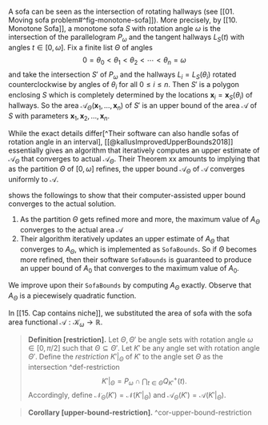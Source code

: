 A sofa can be seen as the intersection of rotating hallways (see [[01. Moving sofa problem#^fig-monotone-sofa]]). More precisely, by [[10. Monotone Sofa]], a monotone sofa $S$ with rotation angle $\omega$ is the intersection of the parallelogram $P_\omega$ and the tangent hallways $L_S(t)$ with angles $t \in [0, \omega]$. Fix a finite list $\Theta$ of angles
$$0 = \theta_0 < \theta_1 < \theta_2 < \cdots < \theta_n = \omega$$
and take the intersection $S'$ of $P_\omega$ and the hallways $L_i = L_S(\theta_i)$ rotated counterclockwise by angles of $\theta_i$ for all $0 \leq i \leq n$. Then $S'$ is a polygon enclosing $S$ which is completely determined by the locations $\mathbf{x}_i = \mathbf{x}_S(\theta_i)$ of hallways. So the area $\mathcal{A}_\Theta(\mathbf{x}_1, \dots, \mathbf{x}_n)$ of $S'$ is an upper bound of the area $\mathcal{A}$ of $S$ with parameters $\mathbf{x}_1, \mathbf{x}_2, \dots, \mathbf{x}_n$.

While the exact details differ[^Their software can also handle sofas of rotation angle in an interval], [[@kallusImprovedUpperBounds2018]] essentially gives an algorithm that iteratively computes an upper estimate of $\mathcal{A}_\Theta$ that converges to actual $\mathcal{A}_\Theta$. Their Theorem xx amounts to implying that as the partition $\Theta$ of $[0, \omega]$ refines, the upper bound $\mathcal{A}_\Theta$ of $\mathcal{A}$ converges uniformly to $\mathcal{A}$. 

shows the followings to show that their computer-assisted upper bound converges to the actual solution.
1. As the partition $\Theta$ gets refined more and more, the maximum value of $A_\Theta$ converges to the actual area $\mathcal{A}$  
2. Their algorithm iteratively updates an upper estimate of $A_\Theta$ that converges to $A_\Theta$, which is implemented as `SofaBounds`.
So if $\Theta$ becomes more refined, then their software `SofaBounds` is guaranteed to produce an upper bound of $A_0$ that converges to the maximum value of $A_0$.

We improve upon their `SofaBounds` by computing $A_\Theta$ exactly. Observe that $A_\Theta$ is a piecewisely quadratic function.

In [[15. Cap contains niche]], we substituted the area of sofa with the sofa area functional $\mathcal{A} : \mathcal{K}_\omega \to \mathbb{R}$. 

> __Definition [restriction].__ Let $\Theta, \Theta'$ be angle sets with rotation angle $\omega \in [0, \pi/2]$ such that $\Theta \subseteq \Theta'$. Let $K'$ be any angle set with rotation angle $\Theta'$. Define the _restriction_ $K'|_{\Theta}$ of $K'$ to the angle set $\Theta$ as the intersection ^def-restriction
$$
K'|_{\Theta} = P_\omega \cap \bigcap_{t \in \Theta} Q^+_{K'}(t).
$$
> Accordingly, define $\mathcal{N}_\Theta(K') = \mathcal{N}(K'|_\Theta)$ and $\mathcal{A}_\Theta(K') = \mathcal{A}(K'|_\Theta)$.

> __Corollary [upper-bound-restriction].__  ^cor-upper-bound-restriction